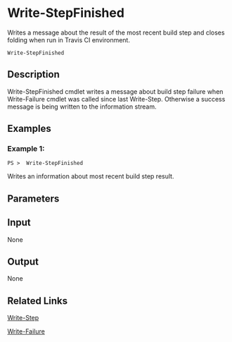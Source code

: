 # Write-StepFinished

Writes a message about the result of the most recent build step and closes folding when run in Travis CI environment.

```Write-StepFinished```

## Description

Write-StepFinished cmdlet writes a message about build step failure when Write-Failure cmdlet was called since last Write-Step. Otherwise a success message is being written to the information stream.

## Examples

### Example 1:

```PS >  Write-StepFinished```

Writes an information about most recent build step result.

## Parameters

## Input

None

## Output

None

## Related Links

[Write-Step](Write-Step.md)

[Write-Failure](Write-Failure.md)
